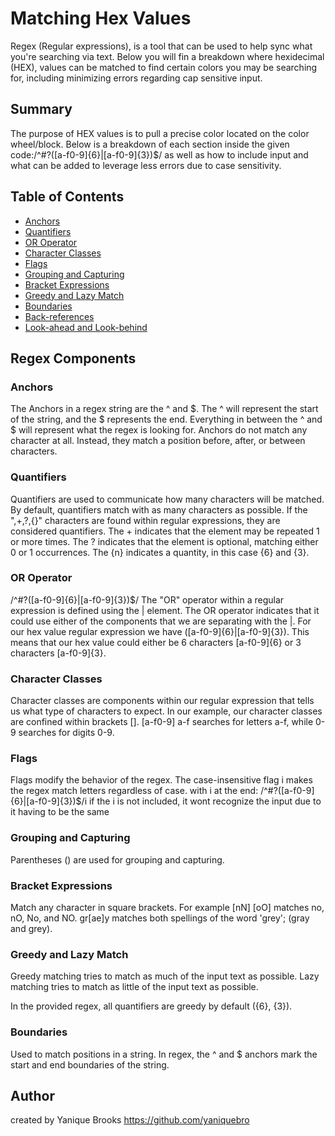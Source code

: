 # Matching Hex Values

Regex (Regular expressions), is a tool that can be used to help sync what you're searching via text. Below you will fin a breakdown where hexidecimal (HEX), values can be matched to find certain colors you may be searching for, including minimizing errors regarding cap sensitive input.

## Summary

The purpose of HEX values is to pull a precise color located on the color wheel/block.
Below is a breakdown of each section inside the given code:/^#?([a-f0-9]{6}|[a-f0-9]{3})$/ 
as well as how to include input and what can be added to leverage less errors due to case sensitivity.


## Table of Contents

- [Anchors](#anchors)
- [Quantifiers](#quantifiers)
- [OR Operator](#or-operator)
- [Character Classes](#character-classes)
- [Flags](#flags)
- [Grouping and Capturing](#grouping-and-capturing)
- [Bracket Expressions](#bracket-expressions)
- [Greedy and Lazy Match](#greedy-and-lazy-match)
- [Boundaries](#boundaries)
- [Back-references](#back-references)
- [Look-ahead and Look-behind](#look-ahead-and-look-behind)

## Regex Components

### Anchors
The Anchors in a regex string are the ^ and $. The ^ will represent the start of the string, and the $ represents the end. Everything in between the ^ and $ will represent what the regex is looking for. Anchors do not match any character at all. Instead, they match a position before, after, or between characters.

### Quantifiers
Quantifiers are used to communicate how many characters will be matched. By default, quantifiers match with as many characters as possible. If the ",+,?,{}" characters are found within regular expressions, they are considered quantifiers. The + indicates that the element may be repeated 1 or more times. The ? indicates that the element is optional, matching either 0 or 1 occurrences. The {n} indicates a quantity, in this case {6} and {3}.

### OR Operator
/^#?([a-f0-9]{6}|[a-f0-9]{3})$/ 
The "OR" operator within a regular expression is defined using the | element. The OR operator indicates that it could use either of the components that we are separating with the |. For our hex value regular expression we have ([a-f0-9]{6}|[a-f0-9]{3}). This means that our hex value could either be 6 characters [a-f0-9]{6} or 3 characters [a-f0-9]{3}.

### Character Classes
Character classes are components within our regular expression that tells us what type of characters to expect. In our example, our character classes are confined within brackets []. [a-f0-9]  a-f searches for letters a-f, while 0-9 searches for digits 0-9.

### Flags
Flags modify the behavior of the regex. The case-insensitive flag i makes the regex match letters regardless of case.
with i at the end: /^#?([a-f0-9]{6}|[a-f0-9]{3})$/i
if the i is not included, it wont recognize the input due to it having to be the same

### Grouping and Capturing
Parentheses () are used for grouping and capturing.

### Bracket Expressions
Match any character in square brackets. For example [nN] [oO] matches no, nO, No, and NO. gr[ae]y matches both spellings of the word 'grey'; (gray and grey).

### Greedy and Lazy Match
Greedy matching tries to match as much of the input text as possible. Lazy matching tries to match as little of the input text as possible.

In the provided regex, all quantifiers are greedy by default ({6}, {3}).

### Boundaries
Used to match positions in a string. In regex, the ^ and $ anchors mark the start and end boundaries of the string.

## Author

created by Yanique Brooks https://github.com/yaniquebro
